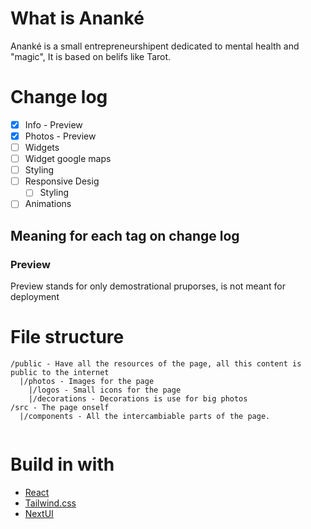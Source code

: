 # What is Ananké

Ananké is a small entrepreneurshipent dedicated to mental health and "magic", It is based on belifs like Tarot.

# Change log

* [X] Info - Preview
* [X] Photos - Preview
* [ ] Widgets
* [ ] Widget google maps
* [ ] Styling
* [ ] Responsive Desig
  * [ ] Styling
* [ ] Animations

## Meaning for each tag on change log

### Preview

Preview stands for only demostrational pruporses, is not meant for deployment

# File structure

```
/public - Have all the resources of the page, all this content is public to the internet
  |/photos - Images for the page
    |/logos - Small icons for the page
    |/decorations - Decorations is use for big photos
/src - The page onself
  |/components - All the intercambiable parts of the page.


```

# Build in with

* [React](React.md)
* [Tailwind.css](https://tailwindcss.com/)
* [NextUI](https://nextui.org/)
